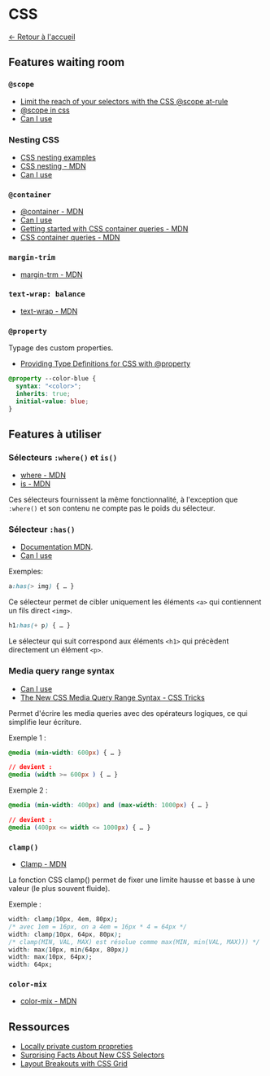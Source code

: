 # CSS

[← Retour à l'accueil](/README.md)

## Features waiting room

### `@scope`

- [Limit the reach of your selectors with the CSS @scope at-rule](https://developer.chrome.com/articles/at-scope)
- [@scope in css](https://fullystacked.net/posts/scope-in-css/)
- [Can I use](https://caniuse.com/css-cascade-scope)

### Nesting CSS

- [CSS nesting examples](https://ishadeed.com/article/css-nesting/)
- [CSS nesting - MDN](https://developer.mozilla.org/en-US/docs/Web/CSS/CSS_nesting)
- [Can I use](https://caniuse.com/?search=nesting)

### `@container`

- [@container - MDN](https://developer.mozilla.org/en-US/docs/Web/CSS/@container)
- [Can I use](https://caniuse.com/?search=%40container)
- [Getting started with CSS container queries - MDN](https://developer.mozilla.org/en-US/blog/getting-started-with-css-container-queries/?utm_source=CSS-Weekly&utm_medium=newsletter&utm_campaign=issue-569-november-30-2023)
- [CSS container queries - MDN](https://developer.mozilla.org/en-US/docs/Web/CSS/CSS_container_queries#container_query_length_units)

### `margin-trim`

- [margin-trm - MDN](https://developer.mozilla.org/fr/docs/Web/CSS/margin-trim)

### `text-wrap: balance`

- [text-wrap - MDN](https://developer.mozilla.org/en-US/docs/Web/CSS/text-wrap)

### `@property`

Typage des custom properties.

- [Providing Type Definitions for CSS with @property](https://moderncss.dev/providing-type-definitions-for-css-with-at-property/?utm_source=CSS-Weekly&utm_campaign=Issue-589&utm_medium=web)

```CSS
@property --color-blue {
  syntax: "<color>";
  inherits: true;
  initial-value: blue;
}
```

## Features à utiliser

### Sélecteurs `:where()` et `is()`

- [where - MDN](https://developer.mozilla.org/en-US/docs/Web/CSS/:where)
- [is - MDN](https://developer.mozilla.org/en-US/docs/Web/CSS/:is)

Ces sélecteurs fournissent la même fonctionnalité, à l'exception que `:where()` et son contenu ne compte pas le poids du sélecteur.


### Sélecteur `:has()`

- [Documentation MDN](https://developer.mozilla.org/fr/docs/Web/CSS/:has).
- [Can I use](https://caniuse.com/?search=has)

Exemples:

```css
a:has(> img) { … }
```

Ce sélecteur permet de cibler uniquement les éléments `<a>` qui contiennent un fils direct `<img>`.

```css
h1:has(+ p) { … }
```

Le sélecteur qui suit correspond aux éléments `<h1>` qui précèdent directement un élément `<p>`.

### Media query range syntax

- [Can I use](https://caniuse.com/?search=css-media-range-syntax)
- [The New CSS Media Query Range Syntax - CSS Tricks](https://css-tricks.com/the-new-css-media-query-range-syntax/)

Permet d'écrire les media queries avec des opérateurs logiques, ce qui simplifie leur écriture.

Exemple 1 :

```CSS
@media (min-width: 600px) { … }

// devient :
@media (width >= 600px ) { … }
```

Exemple 2 :

```CSS
@media (min-width: 400px) and (max-width: 1000px) { … }

// devient :
@media (400px <= width <= 1000px) { … }
```

### `clamp()`

- [Clamp - MDN](https://developer.mozilla.org/fr/docs/Web/CSS/clamp)

La fonction CSS clamp() permet de fixer une limite hausse et basse à une valeur (le plus souvent fluide).

Exemple :

```CSS
width: clamp(10px, 4em, 80px);
/* avec 1em = 16px, on a 4em = 16px * 4 = 64px */
width: clamp(10px, 64px, 80px);
/* clamp(MIN, VAL, MAX) est résolue comme max(MIN, min(VAL, MAX))) */
width: max(10px, min(64px, 80px))
width: max(10px, 64px);
width: 64px;
```

### `color-mix`

- [color-mix - MDN](https://developer.mozilla.org/en-US/docs/Web/CSS/color_value/color-mix)

## Ressources

- [Locally private custom propreties](https://fullystacked.net/posts/scope-in-css/)
- [Surprising Facts About New CSS Selectors](https://cloudfour.com/thinks/surprising-facts-about-new-css-selectors/)
- [Layout Breakouts with CSS Grid](https://ryanmulligan.dev/blog/layout-breakouts/)

